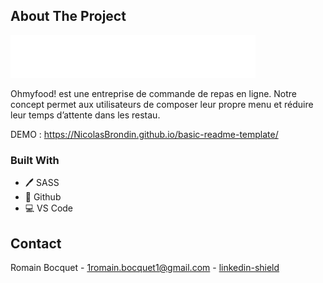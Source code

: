 ## About The Project

[![HoMyFood][product-screenshot]](https://NicolasBrondin.github.io/basic-readme-template/)

Ohmyfood! est une entreprise de commande de repas en ligne. Notre concept permet aux
utilisateurs de composer leur propre menu et réduire leur temps d’attente dans les
restau.

DEMO : https://NicolasBrondin.github.io/basic-readme-template/

### Built With

* 🖊️ SASS
* 🐙 Github
* 💻 VS Code

<!-- CONTACT -->
## Contact

Romain Bocquet - 1romain.bocquet1@gmail.com - [linkedin-shield][linkedin-url]



[linkedin-shield]: https://www.google.com/search?q=linkedin+logo&rlz=1C1VDKB_frFR990FR990&sxsrf=ALiCzsb_ay3EayfwgnwArDGw9OVCtt7s4g:1668594663711&source=lnms&tbm=isch&sa=X&ved=2ahUKEwjf8NDBv7L7AhVIRaQEHYu5CGAQ_AUoAXoECAMQAw&biw=1536&bih=714&dpr=1.25#imgrc=JdyXos__tp7KHM
[linkedin-url]: https://www.linkedin.com/in/romain-bocquet/
[product-screenshot]: /public/img/logo/ohmyfood%402x.svg
